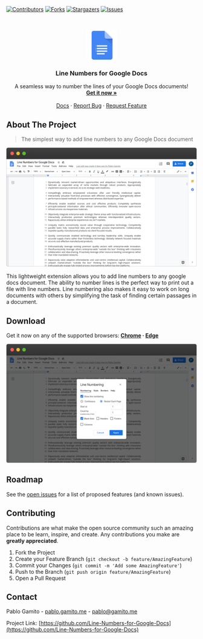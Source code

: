 <!-- PROJECT SHIELDS -->
<!--
*** See the bottom of this document for the declaration of the reference variables
*** for contributors-url, forks-url, etc.
*** https://www.markdownguide.org/basic-syntax/#reference-style-links
-->
[![Contributors][contributors-shield]][contributors-url]
[![Forks][forks-shield]][forks-url]
[![Stargazers][stars-shield]][stars-url]
[![Issues][issues-shield]][issues-url]

<!-- PROJECT LOGO -->
<br />
<p align="center">
  <a href="https://github.com/Line-Numbers-for-Google-Docs/chrome-extension">
    <img src="images/icon.svg" alt="Logo" width="80" height="80">
  </a>

  <h3 align="center">Line Numbers for Google Docs</h3>

  <p align="center">
    A seamless way to number the lines of your Google Docs documents!
    <br />
    <a href="#download"><strong>Get it now »</strong></a>
    <br />
    <br />
    <a href="https://docs.linenumbers.app">Docs</a>
    ·
    <a href="https://github.com/Line-Numbers-for-Google-Docs/chrome-extension/issues">Report Bug</a>
    ·
    <a href="https://github.com/Line-Numbers-for-Google-Docs/chrome-extension/issues">Request Feature</a>
  </p>
</p>

<!-- ABOUT THE PROJECT -->
## About The Project
> The simplest way to add line numbers to any Google Docs document

[![Product Name Screen Shot](images/screenshot-1.png)](https://linenumbers.app)

This lightweight extension allows you to add line numbers to any google docs document. The ability to number lines is the perfect way to print out a file with line numbers. Line numbering also makes it easy to work on long documents with others by simplifying the task of finding certain passages in a document.

## Download

Get it now on any of the supported browsers:
**[Chrome](https://chrome.google.com/webstore/detail/line-numbers-for-google-d/mblodabbcapnkgcfnddfpfaamjckjlik) · [Edge](https://microsoftedge.microsoft.com/addons/detail/llbpnbgpcgehofghbfkdmjjfjkfolgha)** 

[![Product Name Screen Shot](images/screenshot-2.png)](https://linenumbers.app)

<!-- ROADMAP -->
## Roadmap

See the [open issues](https://github.com/Line-Numbers-for-Google-Docs/chrome-extension/issues) for a list of proposed features (and known issues).

<!-- CONTRIBUTING -->
## Contributing

Contributions are what make the open source community such an amazing place to be learn, inspire, and create. Any contributions you make are **greatly appreciated**.

1. Fork the Project
2. Create your Feature Branch (`git checkout -b feature/AmazingFeature`)
3. Commit your Changes (`git commit -m 'Add some AmazingFeature'`)
4. Push to the Branch (`git push origin feature/AmazingFeature`)
5. Open a Pull Request

<!-- CONTACT -->
## Contact

Pablo Gamito - [pablo.gamito.me](https://pablogamito.com) - pablo@gamito.me

Project Link: [https://github.com/Line-Numbers-for-Google-Docs](https://github.com/Line-Numbers-for-Google-Docs)

<!-- MARKDOWN LINKS & IMAGES -->
<!-- https://www.markdownguide.org/basic-syntax/#reference-style-links -->
[contributors-shield]: https://img.shields.io/github/contributors/Line-Numbers-for-Google-Docs/chrome-extension.svg?style=flat-square
[contributors-url]: https://github.com/Line-Numbers-for-Google-Docs/chrome-extension/graphs/contributors
[forks-shield]: https://img.shields.io/github/forks/Line-Numbers-for-Google-Docs/chrome-extension.svg?style=flat-square
[forks-url]: https://github.com/Line-Numbers-for-Google-Docs/chrome-extension/network/members
[stars-shield]: https://img.shields.io/github/stars/Line-Numbers-for-Google-Docs/chrome-extension.svg?style=flat-square
[stars-url]: https://github.com/Line-Numbers-for-Google-Docs/chrome-extension/stargazers
[issues-shield]: https://img.shields.io/github/issues/Line-Numbers-for-Google-Docs/chrome-extension.svg?style=flat-square
[issues-url]: https://github.com/Line-Numbers-for-Google-Docs/chrome-extension/issues
